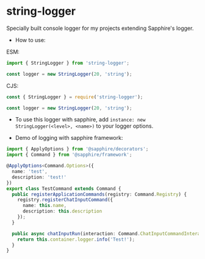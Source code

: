 # string-logger

Specially built console logger for my projects extending Sapphire's logger.

- How to use:

ESM:

```typescript
import { StringLogger } from 'string-logger';

const logger = new StringLogger(20, 'string');
```

CJS:

```js
const { StringLogger } = require('string-logger');

const logger = new StringLogger(20, 'string');
```

- To use this logger with sapphire, add `instance: new StringLogger(<level>, <name>)` to your logger options.

- Demo of logging with sapphire framework:

```typescript
import { ApplyOptions } from '@sapphire/decorators';
import { Command } from '@sapphire/framework';

@ApplyOptions<Command.Options>({
  name: 'test',
  description: 'test!'
})
export class TestCommand extends Command {
  public registerApplicationCommands(registry: Command.Registry) {
    registry.registerChatInputCommand({
      name: this.name,
      description: this.description
    });
  }

  public async chatInputRun(interaction: Command.ChatInputCommandInteraction) {
    return this.container.logger.info('Test!');
  }
}
```
